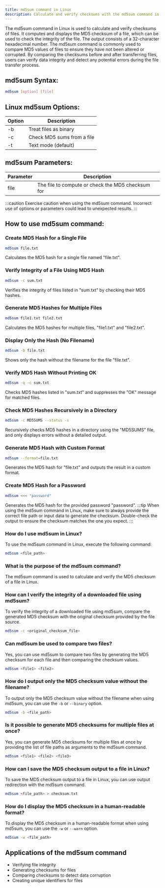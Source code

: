 ```yaml
---
title: md5sum command in Linux
description: Calculate and verify checksums with the md5sum command in Linux. Learn how to use md5sum to check file integrity and compare MD5 values.
---
```


The md5sum command in Linux is used to calculate and verify checksums of files. It computes and displays the MD5 checksum of a file, which can be used to check the integrity of the file. The output consists of a 32-character hexadecimal number. The md5sum command is commonly used to compare MD5 values of files to ensure they have not been altered or corrupted. By comparing the checksums before and after transferring files, users can verify data integrity and detect any potential errors during the file transfer process.

## md5sum Syntax:
```bash
md5sum [option] [file]
```
## Linux md5sum Options:
| Option | Description                  |
|--------|------------------------------|
| -b     | Treat files as binary        |
| -c     | Check MD5 sums from a file   |
| -t     | Text mode (default)          |

## md5sum Parameters:
| Parameter | Description                                          |
|-----------|------------------------------------------------------|
| file      | The file to compute or check the MD5 checksum for    |

:::caution
Exercise caution when using the md5sum command. Incorrect use of options or parameters could lead to unexpected results.
:::
## How to use md5sum command:
### Create MD5 Hash for a Single File
```bash
md5sum file.txt
```
Calculates the MD5 hash for a single file named "file.txt".

### Verify Integrity of a File Using MD5 Hash
```bash
md5sum -c sum.txt
```
Verifies the integrity of files listed in "sum.txt" by checking their MD5 hashes.

### Generate MD5 Hashes for Multiple Files
```bash
md5sum file1.txt file2.txt
```
Calculates the MD5 hashes for multiple files, "file1.txt" and "file2.txt".

### Display Only the Hash (No Filename)
```bash
md5sum -b file.txt
```
Shows only the hash without the filename for the file "file.txt".

### Verify MD5 Hash Without Printing OK
```bash
md5sum -q -c sum.txt
```
Checks MD5 hashes listed in "sum.txt" and suppresses the "OK" message for matched files.

### Check MD5 Hashes Recursively in a Directory
```bash
md5sum -c MD5SUMS --status -s
```
Recursively checks MD5 hashes in a directory using the "MD5SUMS" file, and only displays errors without a detailed output.

### Generate MD5 Hash with Custom Format
```bash
md5sum --format=file.txt
```
Generates the MD5 hash for "file.txt" and outputs the result in a custom format.

### Create MD5 Hash for a Password
```bash
md5sum <<< "password"
```
Generates the MD5 hash for the provided password "password".
:::tip
When using the md5sum command in Linux, make sure to always provide the correct file path or input data to generate the checksum. Double-check the output to ensure the checksum matches the one you expect.
:::

### How do I use md5sum in Linux?
To use the md5sum command in Linux, execute the following command:
```bash
md5sum <file_path>
```

### What is the purpose of the md5sum command?
The md5sum command is used to calculate and verify the MD5 checksum of a file in Linux.

### How can I verify the integrity of a downloaded file using md5sum?
To verify the integrity of a downloaded file using md5sum, compare the generated MD5 checksum with the original checksum provided by the file source. 
```bash
md5sum -c <original_checksum_file>
```

### Can md5sum be used to compare two files?
Yes, you can use md5sum to compare two files by generating the MD5 checksum for each file and then comparing the checksum values.
```bash
md5sum <file1> <file2>
```

### How do I output only the MD5 checksum value without the filename?
To output only the MD5 checksum value without the filename when using md5sum, you can use the `-b` or `--binary` option.
```bash
md5sum -b <file_path>
```

### Is it possible to generate MD5 checksums for multiple files at once?
Yes, you can generate MD5 checksums for multiple files at once by providing the list of file paths as arguments to the md5sum command.
```bash
md5sum <file1> <file2> <file3>
```

### How can I save the MD5 checksum output to a file in Linux?
To save the MD5 checksum output to a file in Linux, you can use output redirection with the md5sum command.
```bash
md5sum <file_path> > checksum.txt
```

### How do I display the MD5 checksum in a human-readable format?
To display the MD5 checksum in a human-readable format when using md5sum, you can use the `-w` or `--warn` option.
```bash
md5sum -w <file_path>
```

## Applications of the md5sum command

- Verifying file integrity
- Generating checksums for files
- Comparing checksums to detect data corruption
- Creating unique identifiers for files
